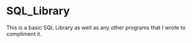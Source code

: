 # SQL_Library
This is a basic SQL Library as well as any other programs that I wrote to compliment it.
